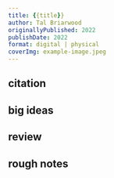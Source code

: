 ```yaml
---
title: {{title}}
author: Tal Briarwood
originallyPublished: 2022
publishDate: 2022
format: digital | physical
coverImg: example-image.jpeg
---
```


## citation


## big ideas


## review


## rough notes
